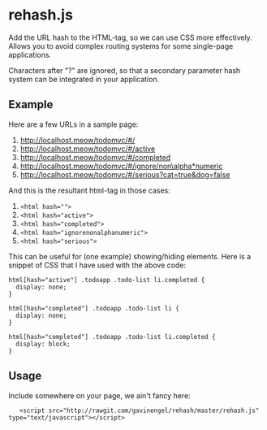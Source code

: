 # rehash.js

Add the URL hash to the HTML-tag, so we can use CSS more effectively.  Allows you to avoid complex routing systems for some single-page applications.

Characters after "?" are ignored, so that a secondary parameter hash system can be integrated in your application.

## Example

Here are a few URLs in a sample page:

1. http://localhost.meow/todomvc/#/
2. http://localhost.meow/todomvc/#/active
3. http://localhost.meow/todomvc/#/completed
4. http://localhost.meow/todomvc/#/ignore/non\alpha*numeric
5. http://localhost.meow/todomvc/#/serious?cat=true&dog=false

And this is the resultant html-tag in those cases:

1. `<html hash="">`
2. `<html hash="active">`
3. `<html hash="completed">`
4. `<html hash="ignorenonalphanumeric">`
5. `<html hash="serious">`

This can be useful for (one example) showing/hiding elements.  Here is a snippet of CSS that I have used with the above code:

```
html[hash="active"] .todoapp .todo-list li.completed {
  display: none;
}

html[hash="completed"] .todoapp .todo-list li {
  display: none;
}

html[hash="completed"] .todoapp .todo-list li.completed {
  display: block;
}
```

## Usage

Include somewhere on your page, we ain't fancy here:

`	<script src="http://rawgit.com/gavinengel/rehash/master/rehash.js" type="text/javascript"></script>`
